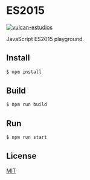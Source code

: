 # ES2015

[![vulcan-estudios](https://img.shields.io/badge/vulcan_estudios-project-db8836.svg)](http://vulcanst.co)

JavaScript ES2015 playground.

## Install

```sh
$ npm install
```

## Build

```sh
$ npm run build
```

## Run

```sh
$ npm run start
```

## License

[MIT](./LICENSE)
